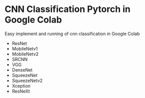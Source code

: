 # CNN Classification Pytorch in Google Colab

Easy implement and running of cnn classification in Google Colab

- ResNet
- MobileNetv1
- MobileNetv2
- SRCNN
- VGG
- DenseNet
- SqueezeNet
- SqueezeNetv2
- Xception
- ResNeXt
